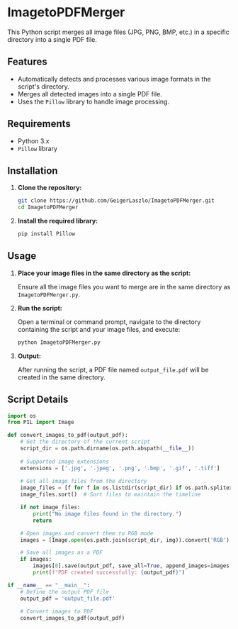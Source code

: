 # ImagetoPDFMerger
This Python script merges all image files (JPG, PNG, BMP, etc.) in a specific directory into a single PDF file.

## Features

- Automatically detects and processes various image formats in the script's directory.
- Merges all detected images into a single PDF file.
- Uses the `Pillow` library to handle image processing.

## Requirements

- Python 3.x
- `Pillow` library

## Installation

1. **Clone the repository:**

    ```sh
    git clone https://github.com/GeigerLaszlo/ImagetoPDFMerger.git
    cd ImagetoPDFMerger
    ```

2. **Install the required library:**

    ```sh
    pip install Pillow
    ```

## Usage

1. **Place your image files in the same directory as the script:**

    Ensure all the image files you want to merge are in the same directory as `ImagetoPDFMerger.py`.

2. **Run the script:**

    Open a terminal or command prompt, navigate to the directory containing the script and your image files, and execute:

    ```sh
    python ImagetoPDFMerger.py
    ```

3. **Output:**

    After running the script, a PDF file named `output_file.pdf` will be created in the same directory.

## Script Details

```python
import os
from PIL import Image

def convert_images_to_pdf(output_pdf):
    # Get the directory of the current script
    script_dir = os.path.dirname(os.path.abspath(__file__))
    
    # Supported image extensions
    extensions = ['.jpg', '.jpeg', '.png', '.bmp', '.gif', '.tiff']
    
    # Get all image files from the directory
    image_files = [f for f in os.listdir(script_dir) if os.path.splitext(f)[1].lower() in extensions]
    image_files.sort()  # Sort files to maintain the timeline

    if not image_files:
        print("No image files found in the directory.")
        return

    # Open images and convert them to RGB mode
    images = [Image.open(os.path.join(script_dir, img)).convert('RGB') for img in image_files]

    # Save all images as a PDF
    if images:
        images[0].save(output_pdf, save_all=True, append_images=images[1:])
        print(f"PDF created successfully: {output_pdf}")

if __name__ == "__main__":
    # Define the output PDF file
    output_pdf = 'output_file.pdf'
    
    # Convert images to PDF
    convert_images_to_pdf(output_pdf)
